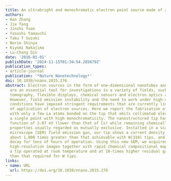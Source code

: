 ```yaml
---
title: An ultrabright and monochromatic electron point source made of a LaB6 nanowire
authors:
- Han Zhang
- Jie Tang
- Jinshi Yuan
- Yasushi Yamauchi
- Taku T Suzuki
- Norio Shinya
- Kiyomi Nakajima
- Lu-Chang Qin
date: '2016-01-01'
publishDate: '2024-11-15T01:34:54.285679Z'
publication_types:
- article-journal
publication: '*Nature Nanotechnology*'
doi: 10.1038/nnano.2015.276
abstract: Electron sources in the form of one-dimensional nanotubes and nanowires
  are an essential tool for investigations in a variety of fields, such as X-ray computed
  tomography, flexible displays, chemical sensors and electron optics applications.
  However, field emission instability and the need to work under high-vacuum or high-temperature
  conditions have imposed stringent requirements that are currently limiting the range
  of application of electron sources. Here we report the fabrication of a LaB6 nanowire
  with only a few La atoms bonded on the tip that emits collimated electrons from
  a single point with high monochromaticity. The nanostructured tip has a low work
  function of 2.07 eV (lower than that of Cs) while remaining chemically inert, two
  properties usually regarded as mutually exclusive. Installed in a scanning electron
  microscope (SEM) field emission gun, our tip shows a current density gain that is
  about 1,000 times greater than that achievable with W(310) tips, and no emission
  decay for tens of hours of operation. Using this new SEM, we acquired very low-noise,
  high-resolution images together with rapid chemical compositional mapping using
  a tip operated at room temperature and at 10-times higher residual gas pressure
  than that required for W tips.
links:
- name: URL
  url: https://doi.org/10.1038/nnano.2015.276
---
```

